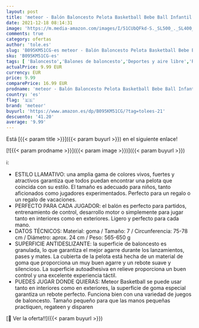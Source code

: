 ```yaml
---
layout: post
title: 'meteor - Balón Baloncesto Pelota Basketball Bebe Ball Infantil Niño Adultos Jóvenes Balon Basquet - Baloncesto Ideal para los niños y jouvenes y Adultos para Entrenar y Jugar - Tamaño 7  7  Superior Abstract '
date: 2021-12-18 08:14:31
image: 'https://m.media-amazon.com/images/I/51CUbQFkd-S._SL500_._SL400_.jpg'
comments: true
category: ofertas
author: 'tole.es'
slug: 'B095KM51CG-es meteor - Balón Baloncesto Pelota Basketball Bebe Ball...'
sku: 'B095KM51CG-es'
tags: [ 'Baloncesto','Balones de baloncesto','Deportes y aire libre','Ropa y equipo para deportes','bebe','meteor', ]
actualPrice: 9.99 EUR
currency: EUR
price: 9.99
comparePrice: 16.99 EUR
prodname: 'meteor - Balón Baloncesto Pelota Basketball Bebe Ball Infantil Niño Adultos Jóvenes Balon Basquet - Baloncesto Ideal para los niños y jouvenes y Adultos para Entrenar y Jugar - Tamaño 7  7  Superior Abstract '
country: 'es'
flag: '🇪🇸'
brand: 'meteor'
buyurl: 'https://www.amazon.es/dp/B095KM51CG/?tag=tolees-21'
descuento: '41.20'
average: '9.99'
---
```


Está [{{< param title >}}]({{< param buyurl >}}) en el siguiente enlace!

[![{{< param prodname >}}]({{< param image >}})]({{< param buyurl >}})

ℹ️:

- ESTILO LLAMATIVO: una amplia gama de colores vivos, fuertes y atractivos garantiza que todos puedan encontrar una pelota que coincida con su estilo. El tamaño es adecuado para niños, tanto aficionados como jugadores experimentados. Perfecto para un regalo o un regalo de vacaciones.
- PERFECTO PARA CADA JUGADOR: el balón es perfecto para partidos, entrenamiento de control, desarrollo motor o simplemente para jugar tanto en interiores como en exteriores. Ligero y perfecto para cada mano.
- DATOS TÉCNICOS: Material: goma / Tamaño: 7 / Circunferencia: 75-78 cm / Diámetro: aprox. 24 cm / Peso: 565-650 g
- SUPERFICIE ANTIDESLIZANTE: la superficie de baloncesto es granulada, lo que garantiza el mejor agarre durante los lanzamientos, pases y mates. La cubierta de la pelota está hecha de un material de goma que proporciona un muy buen agarre y un rebote suave y silencioso. La superficie autoadhesiva en relieve proporciona un buen control y una excelente experiencia táctil.
- PUEDES JUGAR DONDE QUIERAS: Meteor Basketball se puede usar tanto en interiores como en exteriores, la superficie de goma especial garantiza un rebote perfecto. Funciona bien con una variedad de juegos de baloncesto. Tamaño pequeño para que las manos pequeñas practiquen, regateen y disparen

[🛒 Ver la oferta!!]({{< param buyurl >}})
